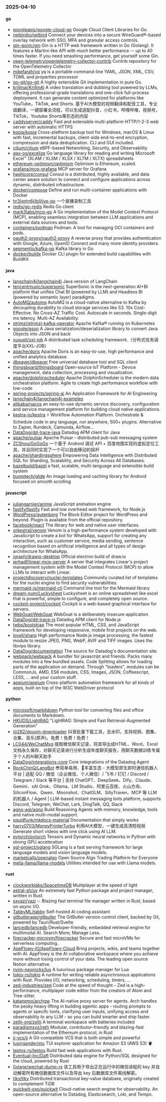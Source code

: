 ### 2025-04-10

#### go
* [googleapis/google-cloud-go](https://github.com/googleapis/google-cloud-go) Google Cloud Client Libraries for Go.
* [netbirdio/netbird](https://github.com/netbirdio/netbird) Connect your devices into a secure WireGuard®-based overlay network with SSO, MFA and granular access controls.
* [gin-gonic/gin](https://github.com/gin-gonic/gin) Gin is a HTTP web framework written in Go (Golang). It features a Martini-like API with much better performance -- up to 40 times faster. If you need smashing performance, get yourself some Gin.
* [open-telemetry/opentelemetry-collector-contrib](https://github.com/open-telemetry/opentelemetry-collector-contrib) Contrib repository for the OpenTelemetry Collector
* [mikefarah/yq](https://github.com/mikefarah/yq) yq is a portable command-line YAML, JSON, XML, CSV, TOML and properties processor
* [go-git/go-git](https://github.com/go-git/go-git) A highly extensible Git implementation in pure Go.
* [krillinai/KrillinAI](https://github.com/krillinai/KrillinAI) A video translation and dubbing tool powered by LLMs, offering professional-grade translations and one-click full-process deployment. It can generate content optimized for platforms like YouTube，TikTok, and Shorts. 基于AI大模型的视频翻译和配音工具，专业级翻译，一键部署全流程，可以生成适配抖音，小红书，哔哩哔哩，视频号，TikTok，Youtube Shorts等形态的内容
* [caddyserver/caddy](https://github.com/caddyserver/caddy) Fast and extensible multi-platform HTTP/1-2-3 web server with automatic HTTPS
* [kopia/kopia](https://github.com/kopia/kopia) Cross-platform backup tool for Windows, macOS & Linux with fast, incremental backups, client-side end-to-end encryption, compression and data deduplication. CLI and GUI included.
* [cilium/cilium](https://github.com/cilium/cilium) eBPF-based Networking, Security, and Observability
* [qax-os/excelize](https://github.com/qax-os/excelize) Go language library for reading and writing Microsoft Excel™ (XLAM / XLSM / XLSX / XLTM / XLTX) spreadsheets
* [ethereum-optimism/optimism](https://github.com/ethereum-optimism/optimism) Optimism is Ethereum, scaled.
* [grafana/mcp-grafana](https://github.com/grafana/mcp-grafana) MCP server for Grafana
* [hashicorp/consul](https://github.com/hashicorp/consul) Consul is a distributed, highly available, and data center aware solution to connect and configure applications across dynamic, distributed infrastructure.
* [docker/compose](https://github.com/docker/compose) Define and run multi-container applications with Docker
* [hr3lxphr6j/bililive-go](https://github.com/hr3lxphr6j/bililive-go) 一个直播录制工具
* [redis/go-redis](https://github.com/redis/go-redis) Redis Go client
* [mark3labs/mcp-go](https://github.com/mark3labs/mcp-go) A Go implementation of the Model Context Protocol (MCP), enabling seamless integration between LLM applications and external data sources and tools.
* [containers/podman](https://github.com/containers/podman) Podman: A tool for managing OCI containers and pods.
* [oauth2-proxy/oauth2-proxy](https://github.com/oauth2-proxy/oauth2-proxy) A reverse proxy that provides authentication with Google, Azure, OpenID Connect and many more identity providers.
* [segmentio/kafka-go](https://github.com/segmentio/kafka-go) Kafka library in Go
* [docker/buildx](https://github.com/docker/buildx) Docker CLI plugin for extended build capabilities with BuildKit

#### java
* [langchain4j/langchain4j](https://github.com/langchain4j/langchain4j) Java version of LangChain
* [tencentmusic/supersonic](https://github.com/tencentmusic/supersonic) SuperSonic is the next-generation AI+BI platform that unifies Chat BI (powered by LLM) and Headless BI (powered by semantic layer) paradigms.
* [AutoMQ/automq](https://github.com/AutoMQ/automq) AutoMQ is a cloud-native alternative to Kafka by decoupling durability to cloud storage services like S3. 10x Cost-Effective. No Cross-AZ Traffic Cost. Autoscale in seconds. Single-digit ms latency. Multi-AZ Availability.
* [strimzi/strimzi-kafka-operator](https://github.com/strimzi/strimzi-kafka-operator) Apache Kafka® running on Kubernetes
* [google/gson](https://github.com/google/gson) A Java serialization/deserialization library to convert Java Objects into JSON and back
* [xuxueli/xxl-job](https://github.com/xuxueli/xxl-job) A distributed task scheduling framework.（分布式任务调度平台XXL-JOB）
* [apache/doris](https://github.com/apache/doris) Apache Doris is an easy-to-use, high performance and unified analytics database.
* [dbeaver/dbeaver](https://github.com/dbeaver/dbeaver) Free universal database tool and SQL client
* [thingsboard/thingsboard](https://github.com/thingsboard/thingsboard) Open-source IoT Platform - Device management, data collection, processing and visualization.
* [apache/dolphinscheduler](https://github.com/apache/dolphinscheduler) Apache DolphinScheduler is the modern data orchestration platform. Agile to create high performance workflow with low-code
* [spring-projects/spring-ai](https://github.com/spring-projects/spring-ai) An Application Framework for AI Engineering
* [langchain4j/langchain4j-examples](https://github.com/langchain4j/langchain4j-examples)
* [alibaba/nacos](https://github.com/alibaba/nacos) an easy-to-use dynamic service discovery, configuration and service management platform for building cloud native applications.
* [kestra-io/kestra](https://github.com/kestra-io/kestra) ⚡ Workflow Automation Platform. Orchestrate & Schedule code in any language, run anywhere, 500+ plugins. Alternative to Zapier, Rundeck, Camunda, Airflow...
* [DataDog/dd-trace-java](https://github.com/DataDog/dd-trace-java) Datadog APM client for Java
* [apache/pulsar](https://github.com/apache/pulsar) Apache Pulsar - distributed pub-sub messaging system
* [ZCShou/GoGoGo](https://github.com/ZCShou/GoGoGo) 一个基于 Android 调试 API + 百度地图实现的虚拟定位工具，并且同时实现了一个可以自由移动的摇杆
* [apache/shardingsphere](https://github.com/apache/shardingsphere) Empowering Data Intelligence with Distributed SQL for Sharding, Scalability, and Security Across All Databases.
* [bazelbuild/bazel](https://github.com/bazelbuild/bazel) a fast, scalable, multi-language and extensible build system
* [bumptech/glide](https://github.com/bumptech/glide) An image loading and caching library for Android focused on smooth scrolling

#### javascript
* [juliangarnier/anime](https://github.com/juliangarnier/anime) JavaScript animation engine
* [fastify/fastify](https://github.com/fastify/fastify) Fast and low overhead web framework, for Node.js
* [WordPress/gutenberg](https://github.com/WordPress/gutenberg) The Block Editor project for WordPress and beyond. Plugin is available from the official repository.
* [facebook/react](https://github.com/facebook/react) The library for web and native user interfaces.
* [orkestral/venom](https://github.com/orkestral/venom) Venom is a high-performance system developed with JavaScript to create a bot for WhatsApp, support for creating any interaction, such as customer service, media sending, sentence recognition based on artificial intelligence and all types of design architecture for WhatsApp.
* [jgraph/drawio-desktop](https://github.com/jgraph/drawio-desktop) Official electron build of draw.io
* [jerhadf/linear-mcp-server](https://github.com/jerhadf/linear-mcp-server) A server that integrates Linear's project management system with the Model Context Protocol (MCP) to allow LLMs to interact with Linear.
* [projectdiscovery/nuclei-templates](https://github.com/projectdiscovery/nuclei-templates) Community curated list of templates for the nuclei engine to find security vulnerabilities.
* [mermaid-js/mermaid-cli](https://github.com/mermaid-js/mermaid-cli) Command line tool for the Mermaid library
* [dream-num/Luckysheet](https://github.com/dream-num/Luckysheet) Luckysheet is an online spreadsheet like excel that is powerful, simple to configure, and completely open source.
* [cockpit-project/cockpit](https://github.com/cockpit-project/cockpit) Cockpit is a web-based graphical interface for servers.
* [WebGoat/WebGoat](https://github.com/WebGoat/WebGoat) WebGoat is a deliberately insecure application
* [DataDog/dd-trace-js](https://github.com/DataDog/dd-trace-js) Datadog APM client for Node.js
* [twbs/bootstrap](https://github.com/twbs/bootstrap) The most popular HTML, CSS, and JavaScript framework for developing responsive, mobile first projects on the web.
* [lovell/sharp](https://github.com/lovell/sharp) High performance Node.js image processing, the fastest module to resize JPEG, PNG, WebP, AVIF and TIFF images. Uses the libvips library.
* [DataDog/documentation](https://github.com/DataDog/documentation) The source for Datadog's documentation site.
* [webpack/webpack](https://github.com/webpack/webpack) A bundler for javascript and friends. Packs many modules into a few bundled assets. Code Splitting allows for loading parts of the application on demand. Through "loaders", modules can be CommonJs, AMD, ES6 modules, CSS, Images, JSON, Coffeescript, LESS, ... and your custom stuff.
* [appium/appium](https://github.com/appium/appium) Cross-platform automation framework for all kinds of apps, built on top of the W3C WebDriver protocol

#### python
* [microsoft/markitdown](https://github.com/microsoft/markitdown) Python tool for converting files and office documents to Markdown.
* [HKUDS/LightRAG](https://github.com/HKUDS/LightRAG) "LightRAG: Simple and Fast Retrieval-Augmented Generation"
* [jiji262/douyin-downloader](https://github.com/jiji262/douyin-downloader) 抖音批量下载工具，去水印，支持视频、图集、合集、音乐(原声)。免费！免费！免费！
* [LC044/WeChatMsg](https://github.com/LC044/WeChatMsg) 提取微信聊天记录，将其导出成HTML、Word、Excel文档永久保存，对聊天记录进行分析生成年度聊天报告，用聊天数据训练专属于个人的AI聊天助手
* [DataDog/integrations-core](https://github.com/DataDog/integrations-core) Core integrations of the Datadog Agent
* [RockChinQ/LangBot](https://github.com/RockChinQ/LangBot) 😎简单易用、🧩丰富生态 - 大模型原生即时通信机器人平台 | 适配 QQ / 微信（企业微信、个人微信）/ 飞书 / 钉钉 / Discord / Telegram / Slack 等平台 | 支持 ChatGPT、DeepSeek、Dify、Claude、Gemini、xAI Grok、Ollama、LM Studio、阿里云百炼、火山方舟、SiliconFlow、Qwen、Moonshot、ChatGLM、SillyTraven、MCP 等 LLM 的机器人 / Agent | LLM-based instant messaging bots platform, supports Discord, Telegram, WeChat, Lark, DingTalk, QQ, Slack
* [agno-agi/agno](https://github.com/agno-agi/agno) Build Reasoning Agents with memory, knowledge, tools and native multi-modal support.
* [squidfunk/mkdocs-material](https://github.com/squidfunk/mkdocs-material) Documentation that simply works
* [harry0703/MoneyPrinterTurbo](https://github.com/harry0703/MoneyPrinterTurbo) 利用AI大模型，一键生成高清短视频 Generate short videos with one click using AI LLM.
* [pytorch/pytorch](https://github.com/pytorch/pytorch) Tensors and Dynamic neural networks in Python with strong GPU acceleration
* [sgl-project/sglang](https://github.com/sgl-project/sglang) SGLang is a fast serving framework for large language models and vision language models.
* [marketcalls/openalgo](https://github.com/marketcalls/openalgo) Open Source Algo Trading Platform for Everyone
* [meta-llama/llama-models](https://github.com/meta-llama/llama-models) Utilities intended for use with Llama models.

#### rust
* [clockworklabs/SpacetimeDB](https://github.com/clockworklabs/SpacetimeDB) Multiplayer at the speed of light
* [astral-sh/uv](https://github.com/astral-sh/uv) An extremely fast Python package and project manager, written in Rust.
* [sxyazi/yazi](https://github.com/sxyazi/yazi) 💥 Blazing fast terminal file manager written in Rust, based on async I/O.
* [TabbyML/tabby](https://github.com/TabbyML/tabby) Self-hosted AI coding assistant
* [gitbutlerapp/gitbutler](https://github.com/gitbutlerapp/gitbutler) The GitButler version control client, backed by Git, powered by Tauri/Rust/Svelte
* [lancedb/lancedb](https://github.com/lancedb/lancedb) Developer-friendly, embedded retrieval engine for multimodal AI. Search More; Manage Less.
* [firecracker-microvm/firecracker](https://github.com/firecracker-microvm/firecracker) Secure and fast microVMs for serverless computing.
* [AppFlowy-IO/AppFlowy-Cloud](https://github.com/AppFlowy-IO/AppFlowy-Cloud) Bring projects, wikis, and teams together with AI. AppFlowy is the AI collaborative workspace where you achieve more without losing control of your data. The leading open source Notion alternative.
* [nvim-neorocks/lux](https://github.com/nvim-neorocks/lux) A luxurious package manager for Lua
* [tokio-rs/tokio](https://github.com/tokio-rs/tokio) A runtime for writing reliable asynchronous applications with Rust. Provides I/O, networking, scheduling, timers, ...
* [zed-industries/zed](https://github.com/zed-industries/zed) Code at the speed of thought – Zed is a high-performance, multiplayer code editor from the creators of Atom and Tree-sitter.
* [katanemo/archgw](https://github.com/katanemo/archgw) The AI-native proxy server for agents. Arch handles the pesky heavy lifting in building agentic apps - routing prompts to agents or specifc tools, clarifying user inputs, unifying access and observability to any LLM - so you can build smarter and ship faster.
* [zellij-org/zellij](https://github.com/zellij-org/zellij) A terminal workspace with batteries included
* [paradigmxyz/reth](https://github.com/paradigmxyz/reth) Modular, contributor-friendly and blazing-fast implementation of the Ethereum protocol, in Rust
* [jj-vcs/jj](https://github.com/jj-vcs/jj) A Git-compatible VCS that is both simple and powerful
* [lusingander/stu](https://github.com/lusingander/stu) TUI explorer application for Amazon S3 (AWS S3) 🪣
* [leptos-rs/leptos](https://github.com/leptos-rs/leptos) Build fast web applications with Rust.
* [Eventual-Inc/Daft](https://github.com/Eventual-Inc/Daft) Distributed data engine for Python/SQL designed for the cloud, powered by Rust
* [0xlane/wechat-dump-rs](https://github.com/0xlane/wechat-dump-rs) 该工具用于导出正在运行中的微信进程的 key 并自动解密所有微信数据库文件以及导出 key 后数据库文件离线解密。
* [tikv/tikv](https://github.com/tikv/tikv) Distributed transactional key-value database, originally created to complement TiDB
* [quickwit-oss/quickwit](https://github.com/quickwit-oss/quickwit) Cloud-native search engine for observability. An open-source alternative to Datadog, Elasticsearch, Loki, and Tempo.
